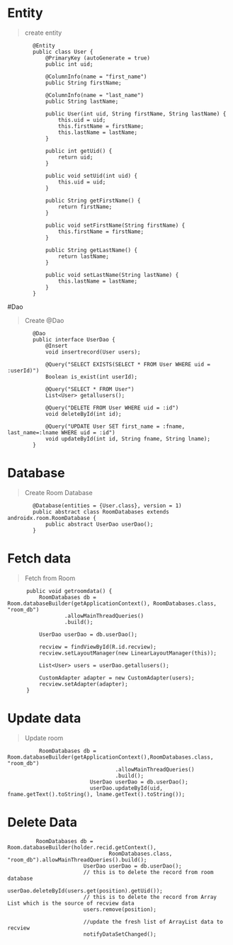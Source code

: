 # Entity
>create entity

            @Entity
            public class User {
                @PrimaryKey (autoGenerate = true)
                public int uid;
            
                @ColumnInfo(name = "first_name")
                public String firstName;
            
                @ColumnInfo(name = "last_name")
                public String lastName;
            
                public User(int uid, String firstName, String lastName) {
                    this.uid = uid;
                    this.firstName = firstName;
                    this.lastName = lastName;
                }
            
                public int getUid() {
                    return uid;
                }
            
                public void setUid(int uid) {
                    this.uid = uid;
                }
            
                public String getFirstName() {
                    return firstName;
                }
            
                public void setFirstName(String firstName) {
                    this.firstName = firstName;
                }
            
                public String getLastName() {
                    return lastName;
                }
            
                public void setLastName(String lastName) {
                    this.lastName = lastName;
                }
            }

#Dao
> Create @Dao

            @Dao
            public interface UserDao {
                @Insert
                void insertrecord(User users);
                
                @Query("SELECT EXISTS(SELECT * FROM User WHERE uid = :userId)")
                Boolean is_exist(int userId);
            
                @Query("SELECT * FROM User")
                List<User> getallusers();
            
                @Query("DELETE FROM User WHERE uid = :id")
                void deleteById(int id);
            
                @Query("UPDATE User SET first_name = :fname, last_name=:lname WHERE uid = :id")
                void updateById(int id, String fname, String lname);
            }

# Database
> Create Room Database

            @Database(entities = {User.class}, version = 1)
            public abstract class RoomDatabases extends androidx.room.RoomDatabase {
                public abstract UserDao userDao();
            }

# Fetch data
> Fetch from Room
      
          public void getroomdata() {
              RoomDatabases db = Room.databaseBuilder(getApplicationContext(), RoomDatabases.class, "room_db")
                      .allowMainThreadQueries()
                      .build();
      
              UserDao userDao = db.userDao();
      
              recview = findViewById(R.id.recview);
              recview.setLayoutManager(new LinearLayoutManager(this));
      
              List<User> users = userDao.getallusers();
      
              CustomAdapter adapter = new CustomAdapter(users);
              recview.setAdapter(adapter);
          }

# Update data
> Update room

              RoomDatabases db = Room.databaseBuilder(getApplicationContext(),RoomDatabases.class, "room_db")
                                      .allowMainThreadQueries()
                                      .build();
                              UserDao userDao = db.userDao();
                              userDao.updateById(uid, fname.getText().toString(), lname.getText().toString());

# Delete Data
             RoomDatabases db = Room.databaseBuilder(holder.recid.getContext(),
                                    RoomDatabases.class, "room_db").allowMainThreadQueries().build();
                            UserDao userDao = db.userDao();
                            // this is to delete the record from room database
                            userDao.deleteById(users.get(position).getUid());
                            // this is to delete the record from Array List which is the source of recview data
                            users.remove(position);
            
                            //update the fresh list of ArrayList data to recview
                            notifyDataSetChanged();
